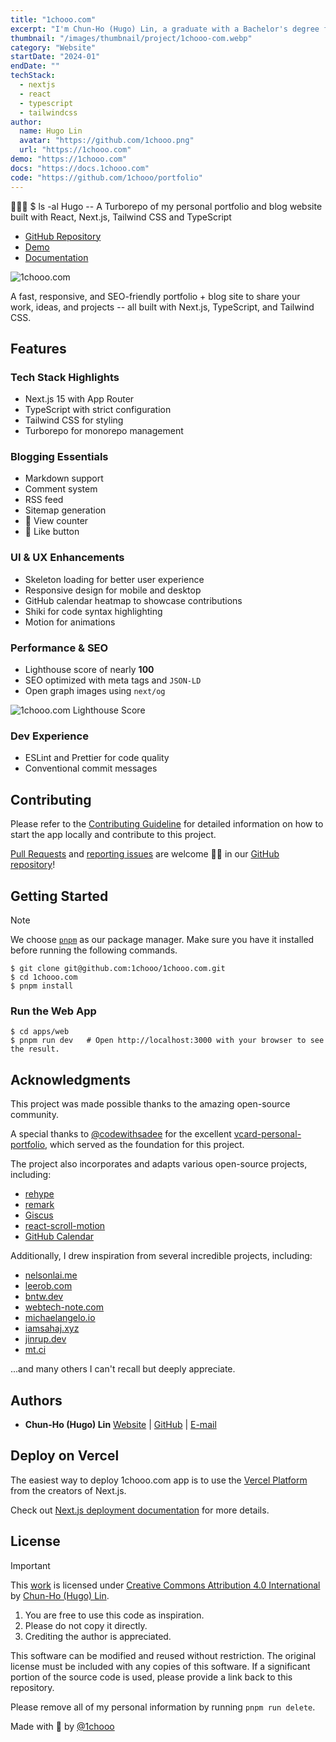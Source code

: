 ```yaml
---
title: "1chooo.com"
excerpt: "I'm Chun-Ho (Hugo) Lin, a graduate with a Bachelor's degree from National Central University (NCU) 🐿️, driven by a sincere passion for Software Engineering 💻."
thumbnail: "/images/thumbnail/project/1chooo-com.webp"
category: "Website"
startDate: "2024-01"
endDate: ""
techStack:
  - nextjs
  - react
  - typescript
  - tailwindcss
author:
  name: Hugo Lin
  avatar: "https://github.com/1chooo.png"
  url: "https://1chooo.com"
demo: "https://1chooo.com"
docs: "https://docs.1chooo.com"
code: "https://github.com/1chooo/portfolio"
---
```


👨🏻‍💻 $ ls -al Hugo -- A Turborepo of my personal portfolio and blog website built with React, Next.js, Tailwind CSS and TypeScript

- [GitHub Repository](https://github.com/1chooo/portfolio)
- [Demo](https://1chooo.com)
- [Documentation](https://docs.1chooo.com)

![1chooo.com](/images/thumbnail/project/1chooo-com.webp)

A fast, responsive, and SEO-friendly portfolio + blog site to share your work, ideas, and projects -- all built with Next.js, TypeScript, and Tailwind CSS.

## Features

### Tech Stack Highlights

- Next.js 15 with App Router
- TypeScript with strict configuration
- Tailwind CSS for styling
- Turborepo for monorepo management

### Blogging Essentials

- Markdown support
- Comment system
- RSS feed
- Sitemap generation
- 🚧 View counter
- 🚧 Like button

### UI & UX Enhancements

- Skeleton loading for better user experience
- Responsive design for mobile and desktop
- GitHub calendar heatmap to showcase contributions
- Shiki for code syntax highlighting
- Motion for animations

### Performance & SEO

- Lighthouse score of nearly **100**
- SEO optimized with meta tags and `JSON-LD`
- Open graph images using `next/og`

![1chooo.com Lighthouse Score](https://raw.githubusercontent.com/1chooo/portfolio/main/.github/images/seo.webp)

### Dev Experience

- ESLint and Prettier for code quality
- Conventional commit messages

## Contributing

Please refer to the [Contributing Guideline] for detailed information on how to start the app locally and contribute to this project.

[Contributing Guideline]: https://docs.1chooo.com/contributing

[Pull Requests](https://github.com/1chooo/portfolio/pulls) and [reporting issues](https://github.com/1chooo/portfolio/issues) are welcome 🫵🏻 in our [GitHub repository](https://github.com/1chooo/portfolio)!

## Getting Started

> [!NOTE]
> We choose [`pnpm`](https://pnpm.io/) as our package manager. Make sure you have it installed before running the following commands.

```shell
$ git clone git@github.com:1chooo/1chooo.com.git
$ cd 1chooo.com
$ pnpm install
```

### Run the Web App

```shell
$ cd apps/web
$ pnpm run dev   # Open http://localhost:3000 with your browser to see the result.
```

## Acknowledgments

This project was made possible thanks to the amazing open-source community.

A special thanks to [@codewithsadee](https://github.com/codewithsadee) for the excellent [vcard-personal-portfolio](https://github.com/codewithsadee/vcard-personal-portfolio), which served as the foundation for this project.

The project also incorporates and adapts various open-source projects, including:

- [rehype](https://github.com/rehypejs/rehype)
- [remark](https://github.com/remarkjs/remark)
- [Giscus](https://giscus.app/)
- [react-scroll-motion](https://github.com/1000ship/react-scroll-motion)
- [GitHub Calendar](https://github.com/grubersjoe/react-github-calendar)

Additionally, I drew inspiration from several incredible projects, including:

- [nelsonlai.me](https://nelsonlai.me)
- [leerob.com](https://leerob.com)
- [bntw.dev](https://bntw.dev)
- [webtech-note.com](https://webtech-note.com)
- [michaelangelo.io](https://michaelangelo.io)
- [iamsahaj.xyz](https://iamsahaj.xyz)
- [jinrup.dev](https://www.jinrup.dev)
- [mt.ci](https://mt.ci)

...and many others I can't recall but deeply appreciate.

## Authors

- **Chun-Ho (Hugo) Lin** [Website](https://1chooo.com) | [GitHub](https://github.com/1chooo) | [E-mail](mailto:hugo@1chooo.com)

## Deploy on Vercel

The easiest way to deploy 1chooo.com app is to use the [Vercel Platform](https://vercel.com/new?utm_medium=default-template&filter=next.js&utm_source=create-next-app&utm_campaign=create-next-app-readme) from the creators of Next.js.

Check out [Next.js deployment documentation](https://nextjs.org/docs/app/building-your-application/deploying) for more details.

## License

> [!IMPORTANT]
> This [work](https://github.com/1chooo/portfolio) is licensed under [Creative Commons Attribution 4.0 International][cc-by] by [Chun-Ho (Hugo) Lin][1chooo-com].
>
> [cc-by]: http://creativecommons.org/licenses/by/4.0/
>
> 1. You are free to use this code as inspiration.
> 2. Please do not copy it directly.
> 3. Crediting the author is appreciated.

This software can be modified and reused without restriction.
The original license must be included with any copies of this software.
If a significant portion of the source code is used, please provide a link back to this repository.

Please remove all of my personal information by running `pnpm run delete`.

Made with 🖤 by [@1chooo][1chooo-com]

[1chooo-com]: https://1chooo.com
